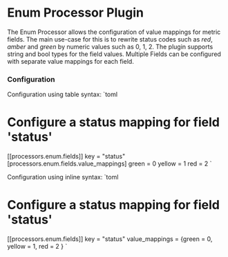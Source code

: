 # Enum Processor Plugin

The Enum Processor allows the configuration of value mappings for metric fields.
The main use-case for this is to rewrite status codes such as _red_, _amber_ and
_green_ by numeric values such as 0, 1, 2. The plugin supports string and bool
types for the field values. Multiple Fields can be configured with separate
value mappings for each field.

### Configuration
Configuration using table syntax:
`toml
# Configure a status mapping for field 'status'
[[processors.enum.fields]]
  key = "status"
  [processors.enum.fields.value_mappings]
    green = 0
    yellow = 1
    red = 2
`

Configuration using inline syntax:
`toml
# Configure a status mapping for field 'status'
[[processors.enum.fields]]
  key = "status"
  value_mappings = {green = 0, yellow = 1, red = 2 }
`
